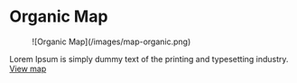 # Organic Map #

<figure>![Organic Map](/images/map-organic.png)</figure>

Lorem Ipsum is simply dummy text of the printing and typesetting industry.  
[View map](#)